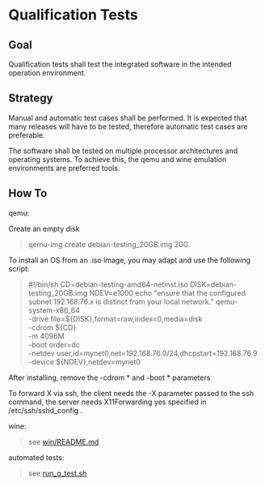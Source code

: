 
Qualification Tests
=============

Goal
-----------

Qualification tests shall test the integrated software in the intended operation environment.

Strategy
-----------

Manual and automatic test cases shall be performed.
It is expected that many releases will have to be tested,
therefore automatic test cases are preferable.

The software shall be tested on multiple processor architectures and operating systems.
To achieve this, the qemu and wine emulation environments are preferred tools.

How To
-----------

qemu:

Create an empty disk

> qemu-img create debian-testing_20GB.img 20G

To install an OS from an .iso image, you may adapt and use the following script:

> #!/bin/sh
> CD=debian-testing-amd64-netinst.iso
> DISK=debian-testing_20GB.img
> NDEV=e1000
> echo "ensure that the configured subnet 192.168.76.x is distinct from your local network."
> qemu-system-x86_64 \
> -drive file=${DISK},format=raw,index=0,media=disk \
> -cdrom ${CD} \
> -m 4096M \
> -boot order=dc \
> -netdev user,id=mynet0,net=192.168.76.0/24,dhcpstart=192.168.76.9 \
> -device ${NDEV},netdev=mynet0

After installing, remove the -cdrom * and -boot * parameters

To forward X via ssh, the client needs the -X parameter passed to the ssh command,
the server needs X11Forwarding yes specified in /etc/ssh/sshd_config .

wine:

> see  [win/README.md](../win/README.md)

automated tests:

> see  [run_q_test.sh](./run_q_test.sh)

